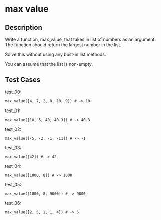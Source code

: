 # max value

## Description

Write a function, max_value, that takes in list of numbers as an argument. The function should return the largest number in the list.

Solve this without using any built-in list methods.

You can assume that the list is non-empty.

## Test Cases

test_00:

```text
max_value([4, 7, 2, 8, 10, 9]) # -> 10
```

test_01:

```text
max_value([10, 5, 40, 40.3]) # -> 40.3
```

test_02:

```text
max_value([-5, -2, -1, -11]) # -> -1
```

test_03:

```text
max_value([42]) # -> 42
```

test_04:

```text
max_value([1000, 8]) # -> 1000
```

test_05:

```text
max_value([1000, 8, 9000]) # -> 9000
```

test_06:

```text
max_value([2, 5, 1, 1, 4]) # -> 5
```
